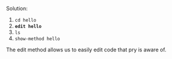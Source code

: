 

Solution:

1. `cd hello`
2. **`edit hello`**
3. `ls`
4. `show-method hello`

The edit method allows us to easily edit code that pry is aware of.
